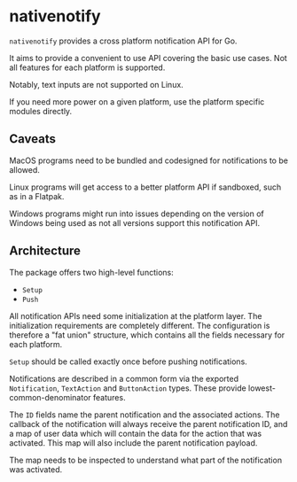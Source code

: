# nativenotify

`nativenotify` provides a cross platform notification API for Go.

It aims to provide a convenient to use API covering the basic use cases.
Not all features for each platform is supported. 

Notably, text inputs are not supported on Linux.

If you need more power on a given platform, use the platform specific modules directly.

## Caveats

MacOS programs need to be bundled and codesigned for notifications to be allowed. 

Linux programs will get access to a better platform API if sandboxed, such as in a Flatpak.

Windows programs might run into issues depending on the version of Windows being used as not all versions support this notification API.

## Architecture

The package offers two high-level functions:

- `Setup`
- `Push`

All notification APIs need some initialization at the platform layer. The initialization requirements are completely different.
The configuration is therefore a "fat union" structure, which contains all the fields necessary for each platform.

`Setup` should be called exactly once before pushing notifications.

Notifications are described in a common form via the exported `Notification`, `TextAction` and `ButtonAction` types.
These provide lowest-common-denominator features.

The `ID` fields name the parent notification and the associated actions. 
The callback of the notification will always receive the parent notification ID, and a map of user data which will contain
the data for the action that was activated. This map will also include the parent notification payload.

The map needs to be inspected to understand what part of the notification was activated. 
